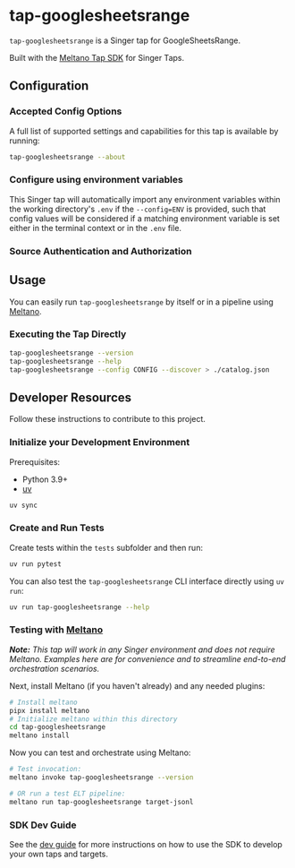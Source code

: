 # tap-googlesheetsrange

`tap-googlesheetsrange` is a Singer tap for GoogleSheetsRange.

Built with the [Meltano Tap SDK](https://sdk.meltano.com) for Singer Taps.

<!--

Developer TODO: Update the below as needed to correctly describe the install procedure. For instance, if you do not have a PyPI repo, or if you want users to directly install from your git repo, you can modify this step as appropriate.

## Installation

Install from PyPI:

```bash
pipx install tap-googlesheetsrange
```

Install from GitHub:

```bash
pipx install git+https://github.com/ORG_NAME/tap-googlesheetsrange.git@main
```

-->

## Configuration

### Accepted Config Options

<!--
Developer TODO: Provide a list of config options accepted by the tap.

This section can be created by copy-pasting the CLI output from:

```
tap-googlesheetsrange --about --format=markdown
```
-->

A full list of supported settings and capabilities for this
tap is available by running:

```bash
tap-googlesheetsrange --about
```

### Configure using environment variables

This Singer tap will automatically import any environment variables within the working directory's
`.env` if the `--config=ENV` is provided, such that config values will be considered if a matching
environment variable is set either in the terminal context or in the `.env` file.

### Source Authentication and Authorization

<!--
Developer TODO: If your tap requires special access on the source system, or any special authentication requirements, provide those here.
-->

## Usage

You can easily run `tap-googlesheetsrange` by itself or in a pipeline using [Meltano](https://meltano.com/).

### Executing the Tap Directly

```bash
tap-googlesheetsrange --version
tap-googlesheetsrange --help
tap-googlesheetsrange --config CONFIG --discover > ./catalog.json
```

## Developer Resources

Follow these instructions to contribute to this project.

### Initialize your Development Environment

Prerequisites:

- Python 3.9+
- [uv](https://docs.astral.sh/uv/)

```bash
uv sync
```

### Create and Run Tests

Create tests within the `tests` subfolder and
then run:

```bash
uv run pytest
```

You can also test the `tap-googlesheetsrange` CLI interface directly using `uv run`:

```bash
uv run tap-googlesheetsrange --help
```

### Testing with [Meltano](https://www.meltano.com)

_**Note:** This tap will work in any Singer environment and does not require Meltano.
Examples here are for convenience and to streamline end-to-end orchestration scenarios._

<!--
Developer TODO:
Your project comes with a custom `meltano.yml` project file already created. Open the `meltano.yml` and follow any "TODO" items listed in
the file.
-->

Next, install Meltano (if you haven't already) and any needed plugins:

```bash
# Install meltano
pipx install meltano
# Initialize meltano within this directory
cd tap-googlesheetsrange
meltano install
```

Now you can test and orchestrate using Meltano:

```bash
# Test invocation:
meltano invoke tap-googlesheetsrange --version

# OR run a test ELT pipeline:
meltano run tap-googlesheetsrange target-jsonl
```

### SDK Dev Guide

See the [dev guide](https://sdk.meltano.com/en/latest/dev_guide.html) for more instructions on how to use the SDK to
develop your own taps and targets.
